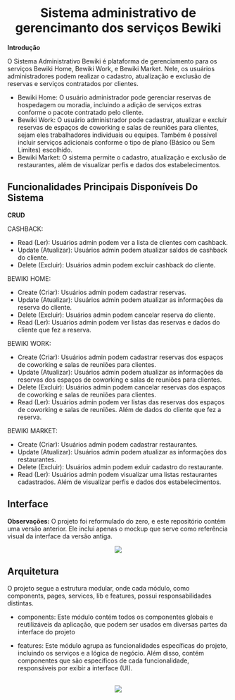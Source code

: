 <div align="center">
<h1>Sistema administrativo de gerencimanto dos serviços Bewiki</h1>
</div>

<strong>Introdução</strong>

O Sistema Administrativo Bewiki é plataforma de gerenciamento para os serviços Bewiki Home, Bewiki Work,  e Bewiki Market. Nele, os usuários administradores podem realizar o cadastro, atualização e exclusão de reservas e serviços contratados por clientes.

- Bewiki Home: O usuário administrador pode gerenciar reservas de hospedagem ou moradia, incluindo a adição de serviços extras conforme o pacote contratado pelo cliente.
- Bewiki Work: O usuário administrador pode cadastrar, atualizar e excluir reservas de espaços de coworking e salas de reuniões para clientes, sejam eles trabalhadores individuais ou equipes. Também é possível incluir serviços adicionais conforme o tipo de plano (Básico ou Sem Limites) escolhido.
- Bewiki Market: O sistema permite o cadastro, atualização e exclusão de restaurantes, além de visualizar perfis e dados dos estabelecimentos.

## Funcionalidades Principais Disponíveis Do Sistema
<strong>CRUD</strong>

CASHBACK:
* Read (Ler): Usuários admin podem ver a lista de clientes com cashback.
* Update (Atualizar): Usuários admin podem atualizar saldos de cashback do cliente.
* Delete (Excluir):  Usuários admin podem excluir  cashback do cliente.

BEWIKI HOME:
* Create (Criar): Usuários admin podem cadastrar reservas. 
* Update (Atualizar): Usuários admin podem atualizar as informações da reserva do cliente.
* Delete (Excluir): Usuários admin podem cancelar reserva do cliente.
* Read (Ler): Usuários admin podem ver listas das reservas e dados do cliente que fez a reserva. 

BEWIKI WORK:
* Create (Criar): Usuários admin podem cadastrar reservas dos espaços de coworking e salas de reuniões para clientes. 
* Update (Atualizar): Usuários admin podem atualizar as informações da reservas dos espaços de coworking e salas de reuniões para clientes.
* Delete (Excluir): Usuários admin podem cancelar reservas dos espaços de coworking e salas de reuniões para clientes.
* Read (Ler): Usuários admin podem ver listas das reservas dos espaços de coworking e salas de reuniões. Além de dados do cliente que fez a reserva.

BEWIKI MARKET:
* Create (Criar): Usuários admin podem cadastrar restaurantes. 
* Update (Atualizar): Usuários admin podem atualizar as informações dos restaurantes.
* Delete (Excluir): Usuários admin podem exluir cadastro do restaurante.
* Read (Ler): Usuários admin podem visualizar uma listas restaurantes cadastrados. Além de visualizar perfis e dados dos estabelecimentos. 

## Interface
<strong>Observações:</strong>
O projeto foi reformulado do zero, e este repositório contém uma versão anterior. Ele inclui apenas o mockup que serve como referência visual da interface da versão antiga.
<br/>
  <div align="center">
<a href="https://xd.adobe.com/view/1b6b9981-f0f6-49a1-b19f-61bfad1df347-4e38/screen/d061efae-7ea6-4297-9517-a9f09fd6b0f4?fullscreen" target="_blank">
  <img src="https://img.shields.io/badge/-xd mockup Bewiki-%237d0041?style=for-the-badge&logo=xd&logoColor=white">
</a>
  </div>

  ## Arquitetura
O projeto segue a estrutura modular, onde cada módulo, como components, pages, services, lib e features, possui responsabilidades distintas. 

- components:
Este módulo contém todos os componentes globais e reutilizáveis da aplicação, que podem ser usados em diversas partes da interface do projeto

- features:
Este módulo agrupa as funcionalidades específicas do projeto, incluindo os serviços e a lógica de negócio. Além disso, contém componentes que são específicos de cada funcionalidade, responsáveis por exibir a interface (UI).

<br/>
  <div align="center">
<a href="https://xd.adobe.com/view/1b6b9981-f0f6-49a1-b19f-61bfad1df347-4e38/screen/d061efae-7ea6-4297-9517-a9f09fd6b0f4?fullscreen" target="_blank">
  <img src="https://img.shields.io/badge/-xd mockup Bewiki-%237d0041?style=for-the-badge&logo=xd&logoColor=white">
</a>
  </div>

